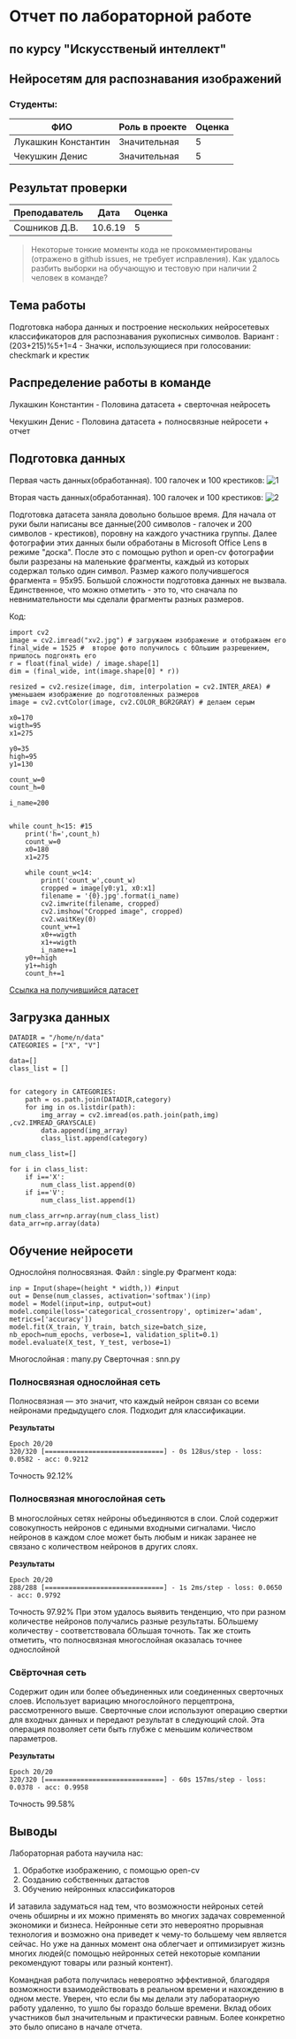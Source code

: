 # Отчет по лабораторной работе 
## по курсу "Искусственый интеллект"

## Нейросетям для распознавания изображений


### Студенты: 

| ФИО       | Роль в проекте                     | Оценка       |
|-----------|------------------------------------|--------------|
| Лукашкин Константин | Значительная |   5    |
| Чекушкин Денис | Значительная |     5     |



## Результат проверки

| Преподаватель     | Дата         |  Оценка       |
|-------------------|--------------|---------------|
| Сошников Д.В. |    10.6.19          |       5        |

> Некоторые тонкие моменты кода не прокомментированы (отражено в github issues, не требует исправления). Как удалось разбить выборки на обучающую и тестовую при наличии 2 человек в команде?

## Тема работы

Подготовка набора данных и построение нескольких нейросетевых классификаторов для распознавания рукописных символов.
Вариант : (203+215)%5+1=4 - Значки, использующиеся при голосовании: checkmark и крестик
 
## Распределение работы в команде
Лукашкин Константин - Половина датасета + сверточная нейросеть

Чекушкин Денис - Половина датасета + полносвязные нейросети + отчет


## Подготовка данных

Первая часть данных(обработанная). 100 галочек и 100 крестиков:
![1](https://github.com/MAILabs-Edu-AI/lab-neural-networks-vision-___tanki-online1968___/blob/master/lab-work/xv1.jpg)

Вторая часть данных(обработанная). 100 галочек и 100 крестиков:
![2](https://github.com/MAILabs-Edu-AI/lab-neural-networks-vision-___tanki-online1968___/blob/master/lab-work/xv2.jpg)


Подготовка датасета заняла довольно большое время. Для начала от руки были написаны все данные(200 символов - галочек и 200 символов - крестиков), поровну на каждого участника группы. Далее фотографии этих данных были обработаны в Microsoft Office Lens в режиме "доска". После это с помощью python и open-cv фотографии были разрезаны на маленькие фрагменты, каждый из которых содержал только один символ. Размер кажого получившегося фрагмента = 95х95. Большой сложности подготовка данных не вызвала. Единственное, что можно отметить - это то, что сначала по невнимательности мы сделали фрагменты разных размеров.

Код:
  
    import cv2
    image = cv2.imread("xv2.jpg") # загружаем изображение и отображаем его
    final_wide = 1525 #  второе фото получилось с бОльшим разрешением, пришлось подгонять его
    r = float(final_wide) / image.shape[1]
    dim = (final_wide, int(image.shape[0] * r))

    resized = cv2.resize(image, dim, interpolation = cv2.INTER_AREA) # уменьшаем изображение до подготовленных размеров
    image = cv2.cvtColor(image, cv2.COLOR_BGR2GRAY) # делаем серым

    x0=170
    wigth=95
    x1=275

    y0=35
    high=95
    y1=130

    count_w=0
    count_h=0

    i_name=200


    while count_h<15: #15
        print('h=',count_h)
        count_w=0
        x0=180
        x1=275

        while count_w<14:
            print('count_w',count_w)
            cropped = image[y0:y1, x0:x1]
            filename = '{0}.jpg'.format(i_name)
            cv2.imwrite(filename, cropped)
            cv2.imshow("Cropped image", cropped)
            cv2.waitKey(0)
            count_w+=1
            x0+=wigth
            x1+=wigth
            i_name+=1  
        y0+=high
        y1+=high
        count_h+=1


[Ссылка на получившийся датасет](https://github.com/MAILabs-Edu-AI/lab-neural-networks-vision-___tanki-online1968___/tree/master/lab-work/data)

## Загрузка данных
    DATADIR = "/home/n/data"
    CATEGORIES = ["X", "V"]

    data=[]
    class_list = []


    for category in CATEGORIES:  
        path = os.path.join(DATADIR,category)  
        for img in os.listdir(path): 
            img_array = cv2.imread(os.path.join(path,img) ,cv2.IMREAD_GRAYSCALE) 
            data.append(img_array)
            class_list.append(category)

    num_class_list=[]

    for i in class_list:
        if i=='X':
            num_class_list.append(0)
        if i=='V':
            num_class_list.append(1)

    num_class_arr=np.array(num_class_list)
    data_arr=np.array(data)


## Обучение нейросети
Однослойня полносвязная. Файл : single.py
Фрагмент кода:

    inp = Input(shape=(height * width,)) #input
    out = Dense(num_classes, activation='softmax')(inp) 
    model = Model(input=inp, output=out)
    model.compile(loss='categorical_crossentropy', optimizer='adam', metrics=['accuracy']) 
    model.fit(X_train, Y_train, batch_size=batch_size, nb_epoch=num_epochs, verbose=1, validation_split=0.1) 
    model.evaluate(X_test, Y_test, verbose=1) 

Многослойная : many.py
Сверточная : snn.py    

### Полносвязная однослойная сеть
Полносвязная — это значит, что каждый нейрон связан со всеми нейронами предыдущего слоя. Подходит для классификации.

**Результаты**

    Epoch 20/20
    320/320 [==============================] - 0s 128us/step - loss: 0.0582 - acc: 0.9212

Точность 92.12%

### Полносвязная многослойная сеть
В многослойных сетях нейроны объединяются в слои. Слой содержит совокупность нейронов с едиными входными сигналами. Число нейронов в каждом слое может быть любым и никак заранее не связано с количеством нейронов в других слоях.

**Результаты**

    Epoch 20/20
    288/288 [==============================] - 1s 2ms/step - loss: 0.0650 - acc: 0.9792

Точность 97.92%
При этом удалось выявить тенденцию, что при разном количестве нейронов получались разные результаты. БОльшему количеству - соответствовала бОльшая точноть. Так же стоить отметить, что полносвязная многослойная оказалась точнее однослойной

### Свёрточная сеть
Содержит один или более объединенных или соединенных сверточных слоев. Использует вариацию многослойного перцептрона, рассмотренного выше. Сверточные слои используют операцию свертки для входных данных и передают результат в следующий слой. Эта операция позволяет сети быть глубже с меньшим количеством параметров.

**Результаты**

    Epoch 20/20
    320/320 [==============================] - 60s 157ms/step - loss: 0.0378 - acc: 0.9958

Точность 99.58%

## Выводы

Лабораторная работа научила нас:
1) Обработке изображению, с помощью open-cv
2) Созданию собственных датастов
3) Обучению нейронных классификаторов

И затавила задуматься над тем, что возможности нейроных сетей очень обширны и их можно применять во многих задачах современной экономики и бизнеса. Нейронные сети это невероятно прорывная технология и возможно она приведет к чему-то большему чем является сейчас. Но уже на данных момент она облегчает и оптимизирует жизнь многих людей(с помощью нейронных сетей некоторые компании рекомендуют товары или разный контент).

Командная работа получилась невероятно эффективной, благодяря возможности взаимодействовать в реальном времени и нахождению в одном месте. Уверен, что если бы мы делали эту лаборатаорную работу удаленно, то ушло бы гораздо больше времени. 
Вклад обоих участников был значительным и практически равным. Более конкретно это было описано в начале отчета.
